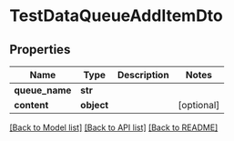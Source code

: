 # TestDataQueueAddItemDto

## Properties
Name | Type | Description | Notes
------------ | ------------- | ------------- | -------------
**queue_name** | **str** |  | 
**content** | **object** |  | [optional] 

[[Back to Model list]](../README.md#documentation-for-models) [[Back to API list]](../README.md#documentation-for-api-endpoints) [[Back to README]](../README.md)


